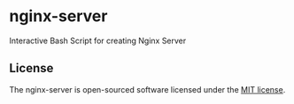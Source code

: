 # nginx-server

Interactive Bash Script for creating Nginx Server

## License

The nginx-server is open-sourced software licensed under the [MIT license](http://opensource.org/licenses/MIT).